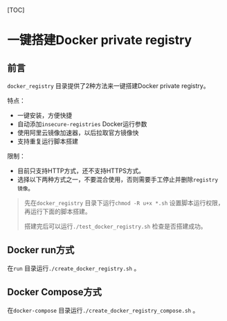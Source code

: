 [TOC]

# 一键搭建Docker private registry



## 前言

`docker_registry` 目录提供了2种方法来一键搭建Docker private registry。



特点：

* 一键安装，方便快捷
* 自动添加`insecure-registries` Docker运行参数
* 使用阿里云镜像加速器，以后拉取官方镜像快
* 支持重复运行脚本搭建



限制：

* 目前只支持HTTP方式，还不支持HTTPS方式。
* 选择以下两种方式之一，不要混合使用，否则需要手工停止并删除`registry 镜像`。



> 先在`docker_registry` 目录下运行`chmod -R u+x *.sh` 设置脚本运行权限，再运行下面的脚本搭建。
>
> 搭建完后可以运行`./test_docker_registry.sh` 检查是否搭建成功。



## Docker run方式



在`run` 目录运行`./create_docker_registry.sh` 。



## Docker Compose方式



在`docker-compose` 目录运行`./create_docker_registry_compose.sh` 。





